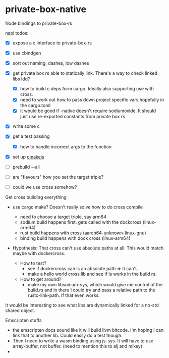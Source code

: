 # private-box-native

Node bindings to private-box-rs

napi todos:
 - [x] expose a c interface to private-box-rs
 - [x] use cbindgen
 - [x] sort out naming, dashes, low dashes
 - [x] get private box rs able to statically link. There's a way to check linked libs ldd?
   - [x] how to build c deps form cargo. Ideally also supporting use with cross.
   - [x] need to work out how to pass down project specific vars hopefully in the cargo.toml
   - [x] it would be good if -native doesn't require sodiumoxide. It should just use re-exported constants from private box rs

 - [x] write some c
 - [x] get a test passing
 
   - [x] how to handle incorrect args to the function
 - [x] set up [cmakejs](https://stackoverflow.com/questions/31162438/how-can-i-build-rust-code-with-a-c-qt-cmake-project)
 - [ ] prebuild --all 
  - [ ] are "flavours" how you set the target triple?
 - [ ] could we use cross somehow? 

Get cross building everything

- use cargo make? Doesn't really solve how to do cross compile
  - need to choose a target triple, say arm64
  - sodium build happens first. gets called with the dockcross (linux-arm64)
  - rust build happens with cross (aarch64-unknown-linux-gnu)
  - binding build happens with dock cross (linux-arm64)

- Hypothesis: That cross can't use absolute paths at all. This would match maybe with dockercross.
  - How to test? 
    - see if dockercross can ls an absolute path => It can't.
    - make a hello world cross lib and see if ls works in the build rs.
  - How to get around?
    - make my own libsodium-sys, which would give me control of the build.rs and in there I could try and pass a relative path to the rustc-link-path. If that even works.
  


It would be interesting to see what libs are dynamically linked for a no-std shared object.

Emscripten stuffs

- the emscripten docs sound like it will build llvm bitcode. I'm hoping I can link that to another lib. Could easily do a test though.
- Then I need to write a wasm binding using js-sys. It will have to use array-buffer, not buffer. (need to mention this to alj and mikey)
- 

